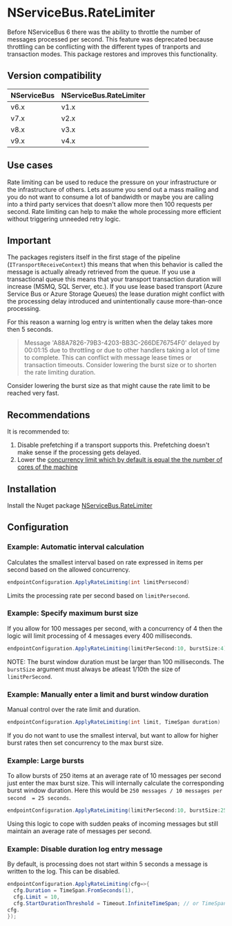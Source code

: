 # NServiceBus.RateLimiter

Before NServiceBus 6 there was the ability to throttle the number of messages processed per second. This feature was deprecated because throttling can be conflicting with the different types of tranports and transaction modes. This package restores and improves this functionality.


## Version compatibility

NServiceBus | NServiceBus.RateLimiter
------------|------------------------
v6.x        | v1.x
v7.x        | v2.x
v8.x        | v3.x
v9.x        | v4.x

## Use cases

Rate limiting can be used to reduce the pressure on your infrastructure or the infrastructure of others. Lets assume you send out a mass mailing and you do not want to consume a lot of bandwidth or maybe you are calling into a third party services that doesn't allow more then 100 requests per second. Rate limiting can help to make the whole processing more efficient without triggering unneeded retry logic.


## Important

The packages registers itself in the first stage of the pipeline (`ITransportReceiveContext`) this means that when this behavior is called the message is actually already retrieved from the queue. If you use a transactional queue this means that your transport transaction duration will increase (MSMQ, SQL Server, etc.). If you use lease based transport (Azure Service Bus or Azure Storage Queues) the lease duration might conflict with the processing delay introduced and unintentionally cause more-than-once processing.

For this reason a warning log entry is written when the delay takes more then 5 seconds.

> Message 'A88A7826-79B3-4203-BB3C-266DE76754F0' delayed by 00:01:15 due to throttling or due to other handlers taking a lot of time to complete.  This can conflict with message lease times or transaction timeouts. Consider lowering the burst size or to shorten the rate limiting duration.

Consider lowering the burst size as that might cause the rate limit to be reached very fast.

## Recommendations

It is recommended to:

1. Disable prefetching if a transport supports this. Prefetching doesn't make sense if the processing gets delayed.
2. Lower the [concurrency limit which by default is equal the the number of cores of the machine](https://docs.particular.net/nservicebus/operations/tuning)

## Installation

Install the Nuget package [NServiceBus.RateLimiter](https://www.nuget.org/packages/NServiceBus.RateLimiter)

## Configuration

### Example: Automatic interval calculation

Calculates the smallest interval based on rate expressed in items per second based on the allowed concurrency.

```c#
endpointConfiguration.ApplyRateLimiting(int limitPersecond)
```

Limits the processing rate per second based on `limitPersecond`.

### Example: Specify maximum burst size

If you allow for 100 messages per second, with a concurrency of 4 then the logic will limit processing of 4 messages every 400 milliseconds.

```c#
endpointConfiguration.ApplyRateLimiting(limitPerSecond:10, burstSize:4);
```

NOTE: The burst window duration must be larger than 100 milliseconds. The `burstSize` argument must always be atleast 1/10th the size of `limitPerSecond`.

### Example: Manually enter a limit and burst window duration


Manual control over the rate limit and duration.

```c#
endpointConfiguration.ApplyRateLimiting(int limit, TimeSpan duration)
```

If you do not want to use the smallest interval, but want to allow for higher burst rates then set concurrency to the max burst size.

### Example: Large bursts

To allow bursts of 250 items at an average rate of 10 messages per second just enter the max burst size. This will internally calculate the corresponding burst window duration. Here this would be `250 messages / 10 messages per second  = 25 seconds`.

```c#
endpointConfiguration.ApplyRateLimiting(limitPerSecond:10, burstSize:250);
```

Using this logic to cope with sudden peaks of incoming messages but still maintain an average  rate of messages per second.

### Example: Disable duration log entry message

By default, is processing does not start within 5 seconds a message is written to the log. This can be disabled.

```c#
endpointConfiguration.ApplyRateLimiting(cfg=>{
  cfg.Duration = TimeSpan.FromSeconds(1),
  cfg.Limit = 10,
  cfg.StartDurationThreshold = Timeout.InfiniteTimeSpan; // or TimeSpan.FromMilliseconds(-1);
cfg.
});
```